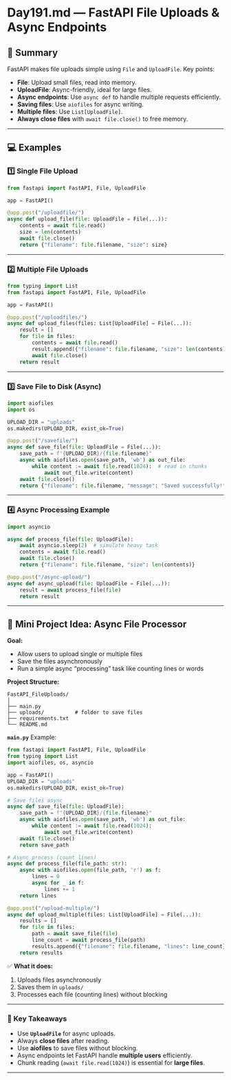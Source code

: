 

# **Day191.md — FastAPI File Uploads & Async Endpoints**

## **📌 Summary**

FastAPI makes file uploads simple using `File` and `UploadFile`. Key points:

* **File**: Upload small files, read into memory.
* **UploadFile**: Async-friendly, ideal for large files.
* **Async endpoints**: Use `async def` to handle multiple requests efficiently.
* **Saving files**: Use `aiofiles` for async writing.
* **Multiple files**: Use `List[UploadFile]`.
* **Always close files** with `await file.close()` to free memory.

---

## **💻 Examples**

### **1️⃣ Single File Upload**

```python
from fastapi import FastAPI, File, UploadFile

app = FastAPI()

@app.post("/uploadfile/")
async def upload_file(file: UploadFile = File(...)):
    contents = await file.read()
    size = len(contents)
    await file.close()
    return {"filename": file.filename, "size": size}
```

---

### **2️⃣ Multiple File Uploads**

```python
from typing import List
from fastapi import FastAPI, File, UploadFile

app = FastAPI()

@app.post("/uploadfiles/")
async def upload_files(files: List[UploadFile] = File(...)):
    result = []
    for file in files:
        contents = await file.read()
        result.append({"filename": file.filename, "size": len(contents)})
        await file.close()
    return result
```

---

### **3️⃣ Save File to Disk (Async)**

```python
import aiofiles
import os

UPLOAD_DIR = "uploads"
os.makedirs(UPLOAD_DIR, exist_ok=True)

@app.post("/savefile/")
async def save_file(file: UploadFile = File(...)):
    save_path = f"{UPLOAD_DIR}/{file.filename}"
    async with aiofiles.open(save_path, 'wb') as out_file:
        while content := await file.read(1024):  # read in chunks
            await out_file.write(content)
    await file.close()
    return {"filename": file.filename, "message": "Saved successfully!"}
```

---

### **4️⃣ Async Processing Example**

```python
import asyncio

async def process_file(file: UploadFile):
    await asyncio.sleep(2)  # simulate heavy task
    contents = await file.read()
    await file.close()
    return {"filename": file.filename, "size": len(contents)}

@app.post("/async-upload/")
async def async_upload(file: UploadFile = File(...)):
    result = await process_file(file)
    return result
```

---

## **📝 Mini Project Idea: Async File Processor**

**Goal:**

* Allow users to upload single or multiple files
* Save the files asynchronously
* Run a simple async “processing” task like counting lines or words

**Project Structure:**

```
FastAPI_FileUploads/
│
├── main.py
├── uploads/          # folder to save files
├── requirements.txt
└── README.md
```

**`main.py`** Example:

```python
from fastapi import FastAPI, File, UploadFile
from typing import List
import aiofiles, os, asyncio

app = FastAPI()
UPLOAD_DIR = "uploads"
os.makedirs(UPLOAD_DIR, exist_ok=True)

# Save files async
async def save_file(file: UploadFile):
    save_path = f"{UPLOAD_DIR}/{file.filename}"
    async with aiofiles.open(save_path, 'wb') as out_file:
        while content := await file.read(1024):
            await out_file.write(content)
    await file.close()
    return save_path

# Async process (count lines)
async def process_file(file_path: str):
    async with aiofiles.open(file_path, 'r') as f:
        lines = 0
        async for _ in f:
            lines += 1
    return lines

@app.post("/upload-multiple/")
async def upload_multiple(files: List[UploadFile] = File(...)):
    results = []
    for file in files:
        path = await save_file(file)
        line_count = await process_file(path)
        results.append({"filename": file.filename, "lines": line_count})
    return results
```

✅ **What it does:**

1. Uploads files asynchronously
2. Saves them in `uploads/`
3. Processes each file (counting lines) without blocking

---

### **📌 Key Takeaways**

* Use **`UploadFile`** for async uploads.
* Always **close files** after reading.
* Use **aiofiles** to save files without blocking.
* Async endpoints let FastAPI handle **multiple users** efficiently.
* Chunk reading (`await file.read(1024)`) is essential for **large files**.

---

